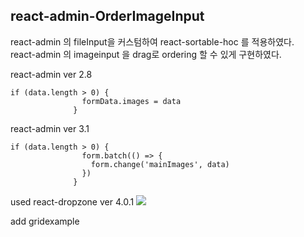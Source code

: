 ## react-admin-OrderImageInput

react-admin 의 fileInput을 커스텀하여 react-sortable-hoc 를 적용하였다.      
react-admin 의 imageinput 을 drag로 ordering 할 수 있게 구현하였다.

react-admin ver 2.8
```
if (data.length > 0) {
                formData.images = data
              }
```
react-admin ver 3.1
```
if (data.length > 0) {
                form.batch(() => {
                  form.change('mainImages', data)
                })
              }
```

used react-dropzone ver 4.0.1
![](https://img1.daumcdn.net/thumb/R1280x0/?scode=mtistory2&fname=https%3A%2F%2Fk.kakaocdn.net%2Fdn%2Ft7mbK%2FbtqBr7irrXO%2FJs9Lb10uSFsN3fb9MLXAjK%2Fimg.gif)

add gridexample

